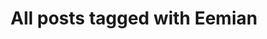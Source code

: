 ---
layout: tag
title: "All posts tagged with Eemian"
permalink: /weblog/tags/eemian/
taxonomy: Eemian
---